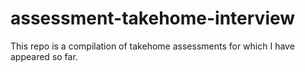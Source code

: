 # assessment-takehome-interview
This repo is a compilation of takehome assessments for which I have appeared so far.
